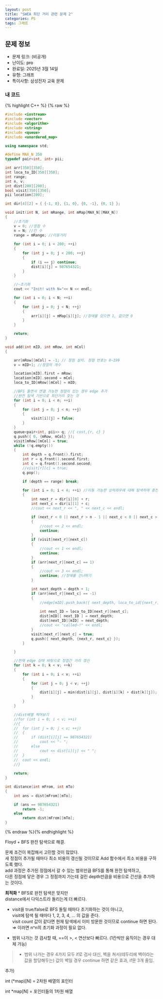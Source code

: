 ```yaml
---
layout: post
title: "SWEA 최단 거리 관련 문제 2"
categories: PS
tags: 그래프
---
```


## 문제 정보
- 문제 링크: (비공개)
- 난이도: <span style="color:#000000">pro</span>
- 완료일: 2025년 3월 14일
- 유형: 그래프
- 특이사항: 삼성전자 교육 문제

### 내 코드

{% highlight C++ %} {% raw %}
```C++
#include <iostream>
#include <vector>
#include <algorithm>
#include <string>
#include <queue>
#include <unordered_map>

using namespace std;

#define MAX_N 350
typedef pair<int, int> pii;

int arr[350][350];
int loca_to_ID[350][350];
int range;
int n, v;
int dist[200][200];
bool visit[350][350];
pii location[200];

int dir[4][2] = { {-1, 0}, {1, 0}, {0, -1}, {0, 1} };

void init(int N, int mRange, int mMap[MAX_N][MAX_N])
{
	//초기화
	v = 0; //정점 수 
	n = N; //칸 수
	range = mRange; //이동거리
	
	for (int i = 0; i < 200; ++i)
	{
		for (int j = 0; j < 200; ++j)
		{
			if (i == j) continue;
			dist[i][j] = 987654321;
		}
	}

	//~초기화
	cout << "Init! with N="<< N << endl;

	for (int i = 0; i < N; ++i)
	{
		for (int j = 0; j < N; ++j)
		{
			arr[i][j] = mMap[i][j]; //장애물 있으면 1, 없으면 0
		}
	}

	return;
}

void add(int mID, int mRow, int mCol)
{

	arr[mRow][mCol] = -1; // 정점 설치. 정점 번호는 0~199
	v = mID+1; //정점의 개수

	location[mID].first = mRow;
	location[mID].second = mCol;
	loca_to_ID[mRow][mCol] = mID;

	//BFS 돌면서 연결 가능한 정점이 있는 경우 edge 추가
	//완전 탐색 기반으로 최단거리 찾는 것
	for (int i = 0; i < n; ++i)
	{
		for (int j = 0; j < n; ++j)
		{
			visit[i][j] = false;
		}
	}
	queue<pair<int, pii>> q; //{ cost,{r, c} }
	q.push({ 0, {mRow, mCol} });
	visit[mRow][mCol] = true;
	while (!q.empty())
	{
		int depth = q.front().first;
		int r = q.front().second.first;
		int c = q.front().second.second;
		//visit[r][c] = true;
		q.pop();

		if (depth == range) break;

		for (int i = 0; i < 4; ++i) //이동 가능한 상하좌우에 대해 탐색하며 충전소 발견시 간선 추가
		{
			int next_r = dir[i][0] + r;
			int next_c = dir[i][1] + c;
			//cout << next_r << ", " << next_c << endl;

			if (next_r < 0 || next_r > n - 1 || next_c < 0 || next_c > n - 1)
			{
				//cout << 2 << endl;
				continue;
			}
			if (visit[next_r][next_c])
			{
				//cout << 1 << endl;
				continue;
			}
			if (arr[next_r][next_c] == 1) 
			{
				//cout << 3 << endl;
				continue; //장애물 건너뛰기
			}

			int next_depth = depth + 1;
			if (arr[next_r][next_c] == -1)
			{
				//edge[mID].push_back({ next_depth, loca_to_id[{next_r, next_c}] });
				
				int next_ID = loca_to_ID[next_r][next_c];
				dist[mID][ next_ID ] = next_depth;
				dist[next_ID][mID] = next_depth;
				//cout << "called~!" << endl;
			}
			visit[next_r][next_c] = true;
			q.push({ next_depth, {next_r, next_c} });
		}

	}

	//현재 edge 상태 바탕으로 정점간 거리 갱신
	for (int k = 0; k < v; ++k)
	{
		for (int i = 0; i < v; ++i)
		{
			for (int j = 0; j < v; ++j)
			{
				dist[i][j] = min(dist[i][j], dist[i][k] + dist[k][j]);
			}
		}
	}

	//dist배열 찍어보기
	//for (int i = 0; i < v; ++i)
	//{
	//	for (int j = 0; j < v; ++j)
	//	{
	//		if (dist[i][j] == 987654321)
	//			cout << "- ";
	//		else
	//			cout << dist[i][j] << " ";
	//	}
	//	cout << endl;
	//}
	
	return;
}

int distance(int mFrom, int mTo)
{
	int ans = dist[mFrom][mTo];

	if (ans == 987654321)
		return -1;
	else
		return dist[mFrom][mTo];
}
```
{% endraw %}{% endhighlight %}

Floyd + BFS 완전 탐색으로 해결.

문제 조건이 복잡해서 고민할 것이 많았다.  
새 정점이 추가될 때마다 최소 비용이 갱신될 것이므로 Add 함수에서 최소 비용을 구하도록 했다.  
add 과정은 추가된 정점에서 갈 수 있는 범위만큼 BFS를 통해 완전 탐색하고,  
다른 정점에 닿은 경우 그 정점까지 가는데 걸린 depth만큼을 비용으로 간선을 추가하는 것이다.  

**최적화** * BFS로 완전 탐색은 맞지만  
distance에서 다익스트라 돌리는게 더 빠르다.  

  * visit을 true/false로 BFS 돌릴 때마다 초기화하는 것이 아니고,  
visit에 탐색 될 때마다 1, 2, 3, 4, … 의 값을 준다.   
visit count 값이 같다면 현재 탐색에서 이미 방문한 것이므로 continue 하면 된다.  
⇒ 이러면 n^n의 초기화 과정이 필요 없다.  

  * 범위 나가는 것 검사할 때, ==이 >, < 연산보다 빠르다. (1칸씩만 움직이는 경우 대체 가능)
> * 범위 나가는 경우 4가지 모두 if로 검사 대신,
벽을 쳐서(테두리에 벽이라는 값을 할당해두는) 값이 벽일 경우 continue 하면 같은 효과, if문 3개 줄임.  

추가)

int (*map)[N] = 2차원 배열의 포인터

int *map[N] = 포인터들의 1차원 배열
